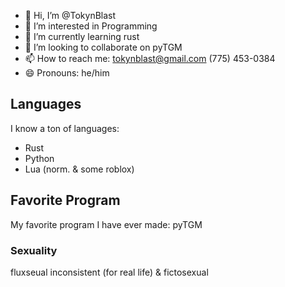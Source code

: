 - 👋 Hi, I’m @TokynBlast
- 👀 I’m interested in Programming
- 🌱 I’m currently learning rust
- 💞️ I’m looking to collaborate on pyTGM
- 📫 How to reach me:
       tokynblast@gmail.com
       ‪(775) 453-0384‬
- 😄 Pronouns: he/him

## Languages
I know a ton of languages:
- Rust
- Python
- Lua (norm. & some roblox)

## Favorite Program
My favorite program I have ever made:
pyTGM

### Sexuality
fluxseual inconsistent (for real life) & fictosexual
